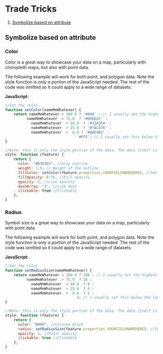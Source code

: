 # Trade Tricks  

1. [Symbolize based on attribute](#symbolize-based-on-attribute)  

## Symbolize based on attribute  

### Color  
Color is a great way to showcase your data on a map, particularly with choropleth maps, but also with point data.  

The following example will work for both point, and polygon data. Note the style function is _only a portion_ of the JavaScript needed. The rest of the code was omitted so it could apply to a wide range of datasets.  

**JavaScript**:   
```javascript  
//Set the color
function setColor(nameMeWhatever) {
	return nameMeWhatever > 100.0 ? '#000' : // I usually set the highest value here, to verify records are coming in as-expected
		  nameMeWhatever  > 75.0  ? '#006D2C' :
			nameMeWhatever  > 50.0  ? '#31A354' :
			nameMeWhatever  > 25.0  ? '#74C476' :
			nameMeWhatever  >  0.0 ? '#BAE4B3' :
							 	 '#FFF'; // I usually set this below the lowest value, to verify records are coming in as-expected
}

//Note: this is only the style portion of the data. The data itself is not defined as it could be a service, or GeoJson.
style: function (feature) {
    return {
      color: "#D3D3D3", //Gray outline
      weight: 1.5, // Weight of the outline
      fillColor: setColor(feature.properties.YOURFIELDNAMEHERE), //Set the fill to a field in your dataset
      fillOpacity: 0.75, //Fill opacity
      opacity: 1, //Line opacity
      dashArray: '3', //Line dash
      clickable: true //Clickable
    };
}
```

### Radius  
Symbol size is a great way to showcase your data on a map, particularly with point data.

The following example will work for both point, and polygon data. Note the style function is _only a portion_ of the JavaScript needed. The rest of the code was omitted so it could apply to a wide range of datasets.  

**JavaScript**:   
```javascript  
//Set the color
function setRadiusSize(nameMeWhatever) {
	return nameMeWhatever > 100.0 ? 100 : // I usually set the highest value here, to verify records are coming in as-expected
		  nameMeWhatever  > 75.0  ? 16 :
			nameMeWhatever  > 50.0  ? 8 :
			nameMeWhatever  > 25.0  ? 6 :
			nameMeWhatever  >  0.0  ? 4 :
							 	 4; // I usually set this below the lowest value, to verify records are coming in as-expected
}

//Note: this is only the style portion of the data. The data itself is not defined as it could be a service, or GeoJson.
style: function (feature) {
    return {
      color: "#000", //Colored black
      radius: setRadiusSize(feature.properties.YOURFIELDNAMEHERE), //Set the radius to a field in your dataset
      opacity: 1, //Point opacity
      clickable: true //Clickable
    };
}
```

